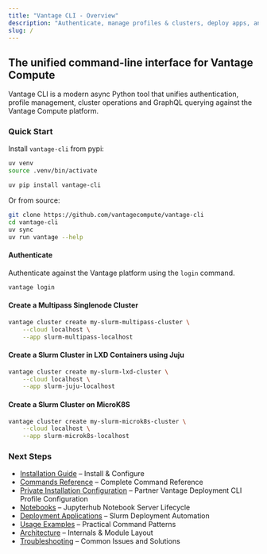 ```yaml
---
title: "Vantage CLI - Overview"
description: "Authenticate, manage profiles & clusters, deploy apps, and run GraphQL queries against Vantage Compute"
slug: /
---
```


## The unified command-line interface for Vantage Compute

Vantage CLI is a modern async Python tool that unifies authentication, profile management, cluster operations and GraphQL querying against the Vantage Compute platform.


### Quick Start

Install `vantage-cli` from pypi:

```bash
uv venv
source .venv/bin/activate

uv pip install vantage-cli
```

Or from source:

```bash
git clone https://github.com/vantagecompute/vantage-cli
cd vantage-cli
uv sync
uv run vantage --help
```

#### Authenticate

Authenticate against the Vantage platform using the `login` command.

```bash
vantage login
```

#### Create a Multipass Singlenode Cluster

```bash
vantage cluster create my-slurm-multipass-cluster \
    --cloud localhost \
    --app slurm-multipass-localhost
```

#### Create a Slurm Cluster in LXD Containers using Juju

```bash
vantage cluster create my-slurm-lxd-cluster \
    --cloud localhost \
    --app slurm-juju-localhost
```

#### Create a Slurm Cluster on MicroK8S

```bash
vantage cluster create my-slurm-microk8s-cluster \
    --cloud localhost \
    --app slurm-microk8s-localhost
```

### Next Steps

- [Installation Guide](./installation) – Install & Configure
- [Commands Reference](./commands) – Complete Command Reference
- [Private Installation Configuration](./private-vantage-installation) – Partner Vantage Deployment CLI Profile Configuration
- [Notebooks](./notebooks) – Jupyterhub Notebook Server Lifecycle
- [Deployment Applications](./deployment-applications) – Slurm Deployment Automation
- [Usage Examples](./usage) – Practical Command Patterns
- [Architecture](./architecture) – Internals & Module Layout
- [Troubleshooting](./troubleshooting) – Common Issues and Solutions
